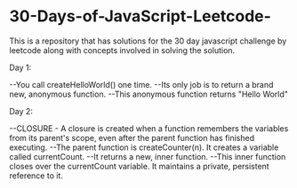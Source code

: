 # 30-Days-of-JavaScript-Leetcode-
This is a repository that has solutions for the 30 day javascript challenge by leetcode along with concepts involved in solving the solution.


Day 1:

--You call createHelloWorld() one time.
--Its only job is to return a brand new, anonymous function.
--This anonymous function returns "Hello World"

Day 2:

--CLOSURE - A closure is created when a function remembers the variables from its parent's scope, even after the parent               function has finished executing.
--The parent function is createCounter(n). It creates a variable called currentCount.
--It returns a new, inner function.
--This inner function closes over the currentCount variable. It maintains a private, persistent reference to it.
